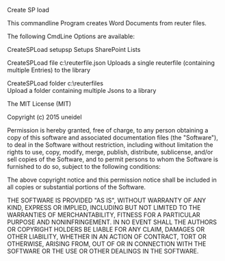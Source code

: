 Create SP load 


This commandline Program creates Word Documents from reuter files. 

The following CmdLine Options are available:

CreateSPLoad setupsp
Setups SharePoint Lists

CreateSPLoad file c:\reuterfile.json
Uploads a single reuterfile (containing multiple Entries) to the library

CreateSPLoad folder c:\reuterfiles\
Upload a folder containing multiple Jsons to a library



The MIT License (MIT)

Copyright (c) 2015 uneidel

Permission is hereby granted, free of charge, to any person obtaining a copy of this software and associated documentation files (the "Software"), to deal in the Software without restriction, including without limitation the rights to use, copy, modify, merge, publish, distribute, sublicense, and/or sell copies of the Software, and to permit persons to whom the Software is furnished to do so, subject to the following conditions:

The above copyright notice and this permission notice shall be included in all copies or substantial portions of the Software.

THE SOFTWARE IS PROVIDED "AS IS", WITHOUT WARRANTY OF ANY KIND, EXPRESS OR IMPLIED, INCLUDING BUT NOT LIMITED TO THE WARRANTIES OF MERCHANTABILITY, FITNESS FOR A PARTICULAR PURPOSE AND NONINFRINGEMENT. IN NO EVENT SHALL THE AUTHORS OR COPYRIGHT HOLDERS BE LIABLE FOR ANY CLAIM, DAMAGES OR OTHER LIABILITY, WHETHER IN AN ACTION OF CONTRACT, TORT OR OTHERWISE, ARISING FROM, OUT OF OR IN CONNECTION WITH THE SOFTWARE OR THE USE OR OTHER DEALINGS IN THE SOFTWARE.

